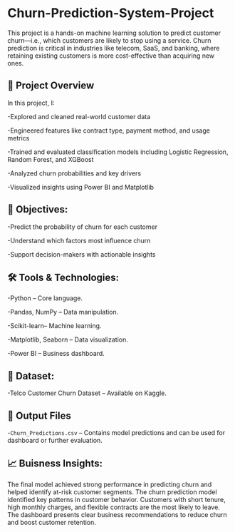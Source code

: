 # Churn-Prediction-System-Project
This project is a hands-on machine learning solution to predict customer churn—i.e., which customers are likely to stop using a service. Churn prediction is critical in industries like telecom, SaaS, and banking, where retaining existing customers is more cost-effective than acquiring new ones.

## 📌 Project Overview
In this project, I:

-Explored and cleaned real-world customer data

-Engineered features like contract type, payment method, and usage metrics

-Trained and evaluated classification models including Logistic Regression, Random Forest, and XGBoost

-Analyzed churn probabilities and key drivers

-Visualized insights using Power BI and Matplotlib

## 🎯 Objectives:

-Predict the probability of churn for each customer

-Understand which factors most influence churn

-Support decision-makers with actionable insights

## 🛠️ Tools & Technologies:

-Python – Core language.

-Pandas, NumPy – Data manipulation.

-Scikit-learn– Machine learning.

-Matplotlib, Seaborn – Data visualization.

-Power BI – Business dashboard.

## 📁 Dataset:

-Telco Customer Churn Dataset – Available on Kaggle.

## 📂 Output Files

-`Churn_Predictions.csv` – Contains model predictions and can be used for dashboard or further evaluation.


## 📈 Buisness Insights:

The final model achieved strong performance in predicting churn and helped identify at-risk customer segments. The churn prediction model identified key patterns in customer behavior. Customers with short tenure, high monthly charges, and flexible contracts are the most likely to leave. The dashboard presents clear business recommendations to reduce churn and boost customer retention.
